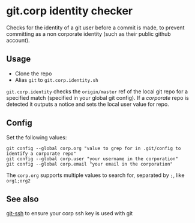 # git.corp identity checker

Checks for the identity of a git user before a commit is made, to prevent
committing as a non corporate identity (such as their public github account).

## Usage

- Clone the repo
- Alias `git` to `git.corp.identity.sh`

`git.corp.identity` checks the `origin/master` ref of the local git repo for a
specified match (specified in your global git config). If a *corporate* repo is detected
it outputs a notice and sets the local user value for repo.

## Config

Set the following values:

    git config --global corp.org "value to grep for in .git/config to identify a corporate repo"
    git config --global corp.user "your username in the corporation"
    git config --global corp.email "your email in the corporation"

The `corp.org` supports multiple values to search for, separated by `;`, like `org1;org2`

## See also

[git-ssh](https://github.com/diffsky/git-ssh) to ensure your corp ssh key is used with git